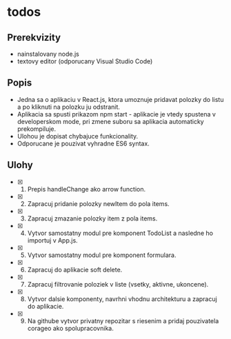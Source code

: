 # todos

## Prerekvizity
- nainstalovany node.js
- textovy editor (odporucany Visual Studio Code)
 
## Popis
- Jedna sa o aplikaciu v React.js, ktora umoznuje pridavat polozky do listu a po kliknuti na polozku ju odstranit.
- Aplikacia sa spusti prikazom npm start - aplikacie je vtedy spustena v developerskom mode, pri zmene suboru sa aplikacia automaticky prekompiluje.
- Ulohou je dopisat chybajuce funkcionality.
- Odporucane je pouzivat vyhradne ES6 syntax.
 
## Ulohy
- [x] 1. Prepis handleChange ako arrow function.
- [x] 2. Zapracuj pridanie polozky newItem do pola items.
- [x] 3. Zapracuj zmazanie polozky item z pola items.
- [x] 4. Vytvor samostatny modul pre komponent TodoList a nasledne ho importuj v App.js.
- [x] 5. Vytvor samostatny modul pre komponent formulara.
- [x] 6. Zapracuj do aplikacie soft delete.
- [x] 7. Zapracuj filtrovanie poloziek v liste (vsetky, aktivne, ukoncene).
- [x] 8. Vytvor dalsie komponenty, navrhni vhodnu architekturu a zapracuj do aplikacie.
- [x] 9. Na githube vytvor privatny repozitar s riesenim a pridaj pouzivatela corageo ako spolupracovnika.